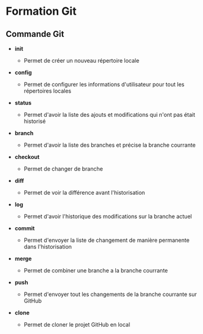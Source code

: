 # Formation Git

## Commande Git

* **init**
    * Permet de créer un nouveau répertoire locale


* **config**
  * Permet de configurer les informations d'utilisateur pour tout les répertoires locales


* **status**
  * Permet d'avoir la liste des ajouts et modifications qui n'ont pas était historisé


* **branch**
  * Permet d'avoir la liste des branches et précise la branche courrante

* **checkout**
  * Permet de changer de branche


* **diff**
  * Permet de voir la différence avant l'historisation


* **log**
  * Permet d'avoir l'historique des modifications sur la branche actuel


* **commit**
  * Permet d'envoyer la liste de changement de manière permanente dans l'historisation


* **merge**
  * Permet de combiner une branche a la branche courrante


* **push**
  * Permet d'envoyer tout les changements de la branche courrante sur GitHub


* **clone**
  * Permet de cloner le projet GitHub en local
